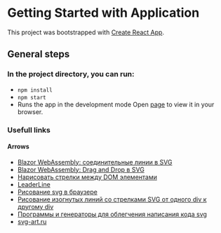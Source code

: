 # Getting Started with Application

This project was bootstrapped with [Create React App](https://github.com/facebook/create-react-app).

## General steps

### In the project directory, you can run:

- `npm install`
- `npm start`
- Runs the app in the development mode Open [page](http://localhost:3000) to view it in your browser.

### Usefull links

#### Arrows
- [Blazor WebAssembly: соединительные линии в SVG](https://habr.com/ru/post/582874/)
- [Blazor WebAssembly: Drag and Drop в SVG](https://habr.com/ru/post/581192/)
- [Нарисовать стрелки между DOM элементами](https://tyapk.ru/blog/post/drawing-svg-lines-between-dom-objects)
- [LeaderLine](https://anseki.github.io/leader-line/)
- [Рисование svg в браузере](https://ru.stackoverflow.com/questions/1335194/%D0%A0%D0%B8%D1%81%D0%BE%D0%B2%D0%B0%D0%BD%D0%B8%D0%B5-svg-%D0%B2-%D0%B1%D1%80%D0%B0%D1%83%D0%B7%D0%B5%D1%80%D0%B5-%D0%92%D0%BE%D0%B7%D0%BC%D0%BE%D0%B6%D0%BD%D0%BE-%D0%BB%D0%B8)
- [Рисование изогнутых линий cо стрелками SVG от одного div к другому div](https://ru.stackoverflow.com/questions/936744/%D0%A0%D0%B8%D1%81%D0%BE%D0%B2%D0%B0%D0%BD%D0%B8%D0%B5-%D0%B8%D0%B7%D0%BE%D0%B3%D0%BD%D1%83%D1%82%D1%8B%D1%85-%D0%BB%D0%B8%D0%BD%D0%B8%D0%B9-c%D0%BE-%D1%81%D1%82%D1%80%D0%B5%D0%BB%D0%BA%D0%B0%D0%BC%D0%B8-svg-%D0%BE%D1%82-%D0%BE%D0%B4%D0%BD%D0%BE%D0%B3%D0%BE-div-%D0%BA-%D0%B4%D1%80%D1%83%D0%B3%D0%BE%D0%BC%D1%83-div)
- [Программы и генераторы для облегчения написания кода svg](https://ru.stackoverflow.com/questions/925915/%d0%9a%d0%b0%d0%ba%d0%b8%d0%b5-%d0%bf%d1%80%d0%be%d0%b3%d1%80%d0%b0%d0%bc%d0%bc%d1%8b-%d0%b8-%d0%b3%d0%b5%d0%bd%d0%b5%d1%80%d0%b0%d1%82%d0%be%d1%80%d1%8b-%d0%bc%d0%be%d0%b6%d0%bd%d0%be-%d0%bf%d1%80%d0%b8%d0%bc%d0%b5%d0%bd%d1%8f%d1%82%d1%8c-%d0%b4%d0%bb%d1%8f-%d0%be%d0%b1%d0%bb%d0%b5%d0%b3%d1%87%d0%b5%d0%bd%d0%b8%d1%8f-%d0%bd%d0%b0%d0%bf%d0%b8%d1%81%d0%b0%d0%bd%d0%b8%d1%8f-%d0%ba%d0%be%d0%b4%d0%b0-svg/925990#925990)
- [svg-art.ru](https://svg-art.ru/)